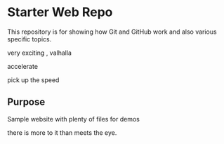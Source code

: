 # Starter Web Repo

This repository is for showing how Git and GitHub work and also various specific topics.

very exciting , valhalla
 
 accelerate
 
 pick up the speed

## Purpose

Sample website with plenty of files for demos 

there is more to it than meets the eye.
